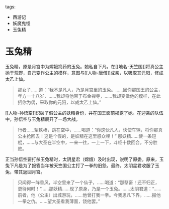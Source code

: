 tags:
  - 西游记
  - 妖魔鬼怪
  - 玉兔精

# 玉兔精

玉兔精，原是月宫中为嫦娥捣药的玉兔。她私自下凡，在[[地名-天竺国]]将真公主抛于荒野，自己变作公主的模样，意图与[[人物-唐僧]]成亲，以吸取其元阳，修成太乙上仙。

> 那女子……道：“我不是凡人，乃是月宫里的玉兔。……因你那国王的公主，年方一十八岁，……我却将他带于布金禅寺，……我却变做他的模样，在此招你为偶，采取你的元阳，以成太乙上仙。”

[[人物-孙悟空]]识破了假公主的妖精身份，并在国王面前揭露了她。在迎亲的队伍中，孙悟空与玉兔精展开了一场大战。

> 行者……掣铁棒，跳在空中，……喝道：“你这伙凡人，快使车辆，将你那真公主抢回去！这是个假的，是妖精在这里惑众哩！”
> 那妖精……使一条短棍，……与大圣在半空中，一来一往，一上一下，斗经十数回合，不分胜败。

正当孙悟空要打杀玉兔精时，太阴星君（嫦娥）及时出现，说明了原委。原来，玉兔下凡是为了报答当年被天竺国公主打了一拳的旧怨。最终，太阴星君收服了玉兔，带其返回月宫。

> 只闻得一阵香风，半空里来了一个仙子，……喝道：“那孽畜！还不归正，更待何时！”……那妖精……现了原身，乃是一个玉兔。……太阴君道：“……前者，他（公主）出城游玩，……他曾打我一拳。今我思凡下界，……报他一拳之仇。……望大圣看我薄面，饶他罢。”
